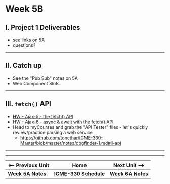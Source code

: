 # Week 5B

## I. Project 1 Deliverables
- see links on 5A
- questions?

<hr>

## II. Catch up
- See the "Pub Sub" notes on 5A
- Web Component Slots

<hr>

## III. `fetch()` API

- [HW - Ajax-5 - the fetch() API](https://github.com/tonethar/IGME-330-Master/blob/master/notes/HW-ajax-5.md)
- [HW - Ajax-6 - async & await with the fetch() API](https://github.com/tonethar/IGME-330-Master/blob/master/notes/HW-ajax-6.md)
- Head to myCourses and grab the "API Tester" files - let's quickly review/practice parsing a web service
  - https://github.com/tonethar/IGME-330-Master/blob/master/notes/dogfinder-1.md#ii-api


<hr><hr>

| <-- Previous Unit | Home | Next Unit -->
| --- | --- | --- 
| [**Week 5A Notes**](05A.md)     |  [**IGME-330 Schedule**](../schedule.md) | [**Week 6A Notes**](06A.md)
